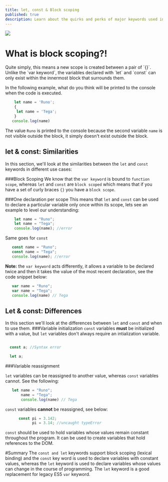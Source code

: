 ```yaml
---
title: let, const & Block scoping
published: true
description: Learn about the quirks and perks of major keywords used in declaring variables in JavaScript.
---
```


<img src="https://thepracticaldev.s3.amazonaws.com/i/y9zb6hktm7ndk6oi920x.png">
<h1>What is block scoping?!</h1>
Quite simply, this means a new scope is created between a pair of `{}`. Unlike the `var keyword`, the variables declared with `let` and `const` can only exist within the innermost block that surrounds them.

In the following example, what do you think will be printed to the console when the code is executed.
```javascript
    let name = 'Runo';
    {
     let name = 'Tega';
    }
   console.log(name)
```
  The value `Runo` is printed to the console because the second variable `name` is not visible outside the block, it simply doesn't exist outside the block.


<h2>let & const: Similarities</h2>

In this section, we'll look at the similarities between the `let` and `const` keywords in different use cases:

###Block Scoping
We know that the `var keyword` is bound to `function scope`, whereas `let` and `const` are
`block scoped` which means that if you have a set of curly braces `{}` you have a `block scope`.

###One declaration per scope
This means that `let` and  `const` can be used to declare a particular variable only once within its scope, lets see an example to level our understanding:

```javascript
    let name = "Runo";
    let name = "Tega";
    console.log(name); //error
``` 
Same goes for `const` 
```javascript
   const name = "Runo";
   const name = "Tega";
   console.log(name); //error
``` 

<strong>Note:</strong> the `var keyword` acts differently, it allows a variable to be declared twice and then it takes the value of the most recent declaration, see the code snippet below:

```javascript
   var name = "Runo";
   var name = "Tega";
   console.log(name) // Tega
``` 
<h2>Let & const: Differences</h2>

In this section we'll look at the differences between `let` and `const` and when to use them.
###Variable initialization
`const` variables <strong>must</strong> be initialized with a value, but  `let` variables don't always require an intialization variable.

```javascript

  const a; //Syntax error

  let a;
```


###Variable reassignment

 `let` variables can be reassigned to another value, whereas `const` variables cannot. See the following:

```javascript
   let name = "Runo";
       name = "Tega";
       console.log(name) // Tega
``` 
 `const` variables <strong>cannot</strong> be reassigned, see below:

```javascript
      const pi = 3.142;
            pi = 3.14; //uncaught typeError 
```

`const` should be used to hold variables whose values remain constant throughout the program. It can be used to create variables that hold references to the DOM. 

#Summary
The `const and let` keywords support block scoping (lexical binding) and the `const` key word is used to declare variables with constant values, whereas the `let` keyword is used to declare variables whose values can change in the course of programming. The `let` keyword is a good replacement for legacy ES5 `var` keyword. 
